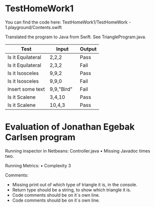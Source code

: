 # TestHomeWork1

You can find the code here:
TestHomeWork1/TestHomeWork - 1.playground/Contents.swift

Translated the program to Java from Swift. See TriangleProgram.java.

| Test                | Input            |Output|
| -------------       |-------------     |-----|
| Is it Equilateral   | 2,2,2            | Pass |
| Is it Equilateral   | 2,3,2            | Fail |
| Is it Isosceles     | 9,9,2            | Pass |
| Is it Isosceles     | 9,9,0            | Fail |
| Insert some text    | 9,9,"Bird"       | Fail |
| Is it Scalene       | 3,4,10           | Pass |
| Is it Scalene       | 10,4,3           | Pass |



# Evaluation of Jonathan Egebak Carlsen program 
Running inspector in Netbeans:
Controller.java
	•	Missing Javadoc times two. 

Running Metrics:
	•	Complexity 3 
  
Comments:
- Missing print out of which type of triangle it is, in the console.
- Return type should be a string, to show which triangle it is. 
- Code comments should be on it´s own line.
- Code comments should be on it´s own line.


